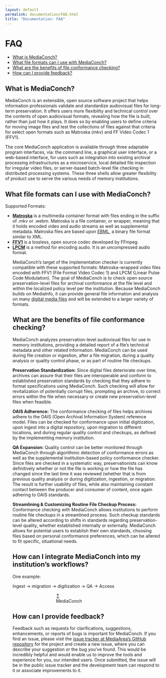 ```yaml
---
layout: default
permalink: documentation/FAQ.html
title: "Documentation: FAQ"
---
```


# FAQ

- [What is MediaConch?](#what-is-mediaconch)
- [What file formats can I use with MediaConch?](#what-file-formats-can-i-use-with-mediaconch)
- [What are the benefits of file conformance checking?](#what-are-the-benefits-of-file-conformance-checking)
- [How can I provide feedback?](#how-can-i-provide-feedback)

## What is MediaConch?

MediaConch is an extensible, open source software project that helps information professionals validate and standardize audiovisual files for long-term preservation. It offers users more flexibility and technical control over the contents of open audiovisual formats, revealing how the file is built, rather than just how it plays. It does so by enabling users to define criteria for moving image files and test the collections of files against that criteria for select open formats such as Matroska (mkv) and FF Video Codec 1 (FFV1). 

The core MediaConch application is available through three adaptable program interfaces, via: the command line, a graphical user interface, or a web-based interface, for uses such as integration into existing archival processing infrastructures as a microservice, local detailed file inspection for irregular video files, or server-based batch-level file checking in distributed processing systems. These three shells allow greater flexibility of product use to serve the various needs of memory institutions. 
 

## What file formats can I use with MediaConch?

Supported Formats:
<ul>
<li><b><a href="https://en.wikipedia.org/wiki/MatroskaMatroska">Matroska</a></b> is a multimedia container format with files ending in the suffix of .mkv or .webm. Matroska is a file container, or wrapper, meaning that it holds encoded video and audio streams as well as supplemental metadata. Matroska files are based upon <a href="https://github.com/MediaArea/ebml-specification/blob/master/specification.markdown">EBML</a>, a binary file format similar to XML.</li> 
<li><b><a href="https://en.wikipedia.org/wiki/FFV1">FFV1</a></b> is a lossless, open source codec developed by FFmpeg.</li>
<li><b><a href="https://en.wikipedia.org/wiki/Pulse-code_modulation">LPCM</a></b> is a method for encoding audio. It is an uncompressed audio format.</li> 

MediaConch’s target of the implementation checker is currently compatible with these supported formats: Matroska-wrapped video files encoded with FFV1 (File Format Video Codec 1) and LPCM (Linear Pulse Code Modulation). The goal of MediaConch is to check open source preservation-level files for archival conformance at the file level and within the localized policy level per the institution. Because MediaConch builds on MediaInfo, it can provide general file information and analysis on many <a href="https://mediaarea.net/en/MediaInfo/Support/Formats">digital media files</a> and will be extended to a larger variety of formats.

## What are the benefits of file conformance checking?

MediaConch analyzes preservation-level audiovisual files for use in memory institutions, providing a detailed report of a file’s technical metadata and other related information. MediaConch can be used during file creation or ingestion, after a file migration, during a quality analysis or quality control phase, or as part of routine file checkups.

<b>Preservation Standardization:</b> Since digital files deteriorate over time, archives can assure that their files are interoperable and conform to established preservation standards by checking that they adhere to format specifications using MediaConch. Such checking will allow for revitalization of potentially corrupt files, prompting an archive, to correct errors within the file when necessary or create new preservation-level files when feasible.

<b>OAIS Adherence:</b> The conformance checking of files helps archives adhere to the OAIS (Open Archival Information System) reference model. Files can be checked for conformance upon initial digitization, upon ingest into a digital repository, upon migration to different locations, and during regular quality control and checkups, as defined by the implementing memory institution.

<b>QA Expansion:</b> Quality control can be better monitored through MediaConch through algorithmic detection of conformance errors as well as the supplemental institution-based policy conformance checker.  Since files are checked in a systematic way, preservationists can know definitively whether or not the file is working or how the file has changed since the last time it was reviewed (whether that is from previous quality analysis or during digitization, ingestion, or migration. The result is further usability of files, while also maintaining constant contact between the producer and consumer of content, once again adhering to OAIS standards.

<b>Streamlining & Customizing Routine File Checkup Process:</b> Conformance checking with MediaConch allows institutions to perform routine file checkups in a streamlined process. Such checkup standards can be altered according to shifts in standards regarding preservation-level quality, whether established internally or externally. MediaConch allows for potential users to establish their own standards, choosing files based on personal conformance preferences, which can be altered to fit specific, situational needs.

## How can I integrate MediaConch into my institution’s workflows? 

One example:

Ingest → migration → digitization → QA → Access
<div style="margin:0 auto; text-align:left; width:200px;">↕</div>
<div style="margin:0 auto; text-align:left; width:200px;">MediaConch</div>
				                             
## How can I provide feedback?

Feedback such as requests for clarifications, suggestions, enhancements, or reports of bugs is important for MediaConch. If you find an issue, please visit the <a href="https://github.com/MediaArea/MediaAreaXml/issues">issue tracker at MediaArea’s GitHub repository</a> for the project and create a new issue, where you can describe your suggestion or the bug you’ve found. This would be incredibly helpful and would enable us to improve the tools and experience for you, our intended users.  Once submitted, the issue will be in the public issue tracker and the development team can respond to it or associate improvements to it. 
				                             
				                             
